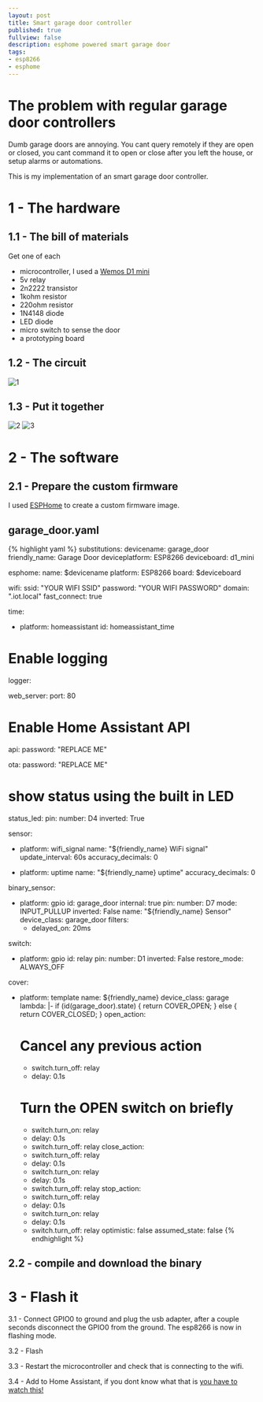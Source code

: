 ```yaml
---
layout: post
title: Smart garage door controller
published: true
fullview: false
description: esphome powered smart garage door
tags:
- esp8266
- esphome
---
```

# The problem with regular garage door controllers
Dumb garage doors are annoying. You cant query remotely if they are open or closed, you cant command it to open or close after you left the house, or setup alarms or automations.

This is my implementation of an smart garage door controller.

# 1 - The hardware

## 1.1 - The bill of materials
Get one of each
* microcontroller, I used a [Wemos D1 mini]
* 5v relay
* 2n2222 transistor
* 1kohm resistor
* 220ohm resistor
* 1N4148 diode
* LED diode
* micro switch to sense the door
* a prototyping board

[Wemos D1 mini]: https://www.aliexpress.com/item/32845061455.html

## 1.2 - The circuit
![1](/assets/media/garage-door/schematic.png)

## 1.3 - Put it together
![2](/assets/media/garage-door/1.jpg)
![3](/assets/media/garage-door/2.jpg)


# 2 - The software
## 2.1 - Prepare the custom firmware
I used [ESPHome](https://esphome.io) to create a custom firmware image.

## garage_door.yaml
{% highlight yaml %}
substitutions:
  devicename: garage_door
  friendly_name: Garage Door
  deviceplatform: ESP8266
  deviceboard: d1_mini

esphome:
  name: $devicename
  platform: ESP8266
  board: $deviceboard

wifi:
  ssid: "YOUR WIFI SSID"
  password: "YOUR WIFI PASSWORD"
  domain: ".iot.local"
  fast_connect: true

time:
  - platform: homeassistant
    id: homeassistant_time

# Enable logging
logger:

web_server:
  port: 80

# Enable Home Assistant API
api:
  password: "REPLACE ME"

ota:
  password: "REPLACE ME"

# show status using the built in LED
status_led:
  pin:
    number: D4
    inverted: True

sensor:
  - platform: wifi_signal
    name: "${friendly_name} WiFi signal"
    update_interval: 60s
    accuracy_decimals: 0

  - platform: uptime
    name: "${friendly_name} uptime"
    accuracy_decimals: 0

binary_sensor:
  - platform: gpio
    id: garage_door
    internal: true
    pin:
      number: D7
      mode: INPUT_PULLUP
      inverted: False
    name: "${friendly_name} Sensor"
    device_class: garage_door
    filters:
      - delayed_on: 20ms
 
switch:
  - platform: gpio
    id: relay
    pin:
      number: D1
      inverted: False
    restore_mode: ALWAYS_OFF

cover:
  - platform: template
    name: ${friendly_name}
    device_class: garage
    lambda: |-
      if (id(garage_door).state) {
        return COVER_OPEN;
      } else {
        return COVER_CLOSED;
      }
    open_action:
      # Cancel any previous action
      - switch.turn_off: relay
      - delay: 0.1s
      # Turn the OPEN switch on briefly
      - switch.turn_on: relay
      - delay: 0.1s
      - switch.turn_off: relay
    close_action:
      - switch.turn_off: relay
      - delay: 0.1s
      - switch.turn_on: relay
      - delay: 0.1s
      - switch.turn_off: relay
    stop_action:
      - switch.turn_off: relay
      - delay: 0.1s
      - switch.turn_on: relay
      - delay: 0.1s
      - switch.turn_off: relay
    optimistic: false
    assumed_state: false
{% endhighlight %}

## 2.2 - compile and download the binary

# 3 - Flash it
3.1 - Connect GPIO0 to ground and plug the usb adapter, after a couple seconds disconnect the GPIO0 from the ground. The esp8266 is now in flashing mode.

3.2 - Flash

3.3 - Restart the microcontroller and check that is connecting to the wifi.

3.4 - Add to Home Assistant, if you dont know what that is [you have to watch this!](https://www.youtube.com/watch?v=pVxoSXeC2Jw)

[how to flash anything with an esp8266, even if you dont know the pinout]: https://www.youtube.com/watch?v=BHzsWwd351I
